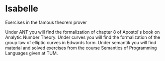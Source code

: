 # Isabelle
Exercises in the famous theorem prover

Under ANT you will find the formalization of chapter 8 of Apostol's book on Analytic Number Theory.
Under curves you will find the formalization of the group law of elliptic curves in Edwards form.
Under semantik you will find material and solved exercises from the course Semantics of Programming Languages given at TUM.
